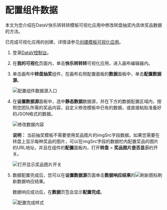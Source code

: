 # 配置组件数据

本文为您介绍在DataV快乐转转转模板可视化应用中修改转盘抽奖内具体奖品数据的方法。

已完成可视化应用的创建，详情请参见[创建模板可视化应用](/cn.zh-CN/可视化应用模板使用技巧/快乐转转转/创建模板可视化应用.md)。

1.  登录[DataV控制台](https://datav.aliyun.com/)。

2.  在**我的可视化**页面内，单击**快乐转转转**可视化应用，进入画布编辑器内。

3.  单击画布中**转盘抽奖**组件，在画布右侧配置面板的**数据**面板中，单击**配置数据源**。

    ![配置组件数据源入口](https://static-aliyun-doc.oss-accelerate.aliyuncs.com/assets/img/zh-CN/3625862161/p238866.png)

4.  在**设置数据源**面板中，选中**静态数据**数据源，并在下方的数据配置区域内，按照您团队所需的奖品内容，自定义修改模板中已有的数据，或直接粘贴准备好的JSON格式的数据。

    ![修改数据内容](https://static-aliyun-doc.oss-accelerate.aliyuncs.com/assets/img/zh-CN/3625862161/p238868.png)

    **说明：** 当前抽奖模板不需要使用奖品图片的imgSrc字段数据。如果您需要在转盘上显示每种奖品的图片，可以在imgSrc字段的数据栏内配置奖品的图片的URL地址，并且在组件的**配置**面板内，打开**转盘** \> **奖品图片是否显示**的开关。

    ![打开显示奖品图片开关](https://static-aliyun-doc.oss-accelerate.aliyuncs.com/assets/img/zh-CN/3625862161/p238874.png)

5.  数据配置完成后，您可以在**设置数据源**页面单击**数据响应结果**的![刷新](https://static-aliyun-doc.oss-accelerate.aliyuncs.com/assets/img/zh-CN/8092333951/p95948.png)图标刷新数据响应结果。

    数据响应成功后，在**数据**页签会显示**配置完成**。

    ![配置完成样式](https://static-aliyun-doc.oss-accelerate.aliyuncs.com/assets/img/zh-CN/4625862161/p238885.png)


